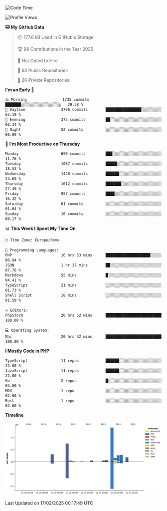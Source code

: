 <!--START_SECTION:waka-->
![Code Time](http://img.shields.io/badge/Code%20Time-5%2C655%20hrs%2055%20mins-blue)

![Profile Views](http://img.shields.io/badge/Profile%20Views-0-blue)

**🐱 My GitHub Data** 

> 📦 177.6 kB Used in GitHub's Storage 
 > 
> 🏆 98 Contributions in the Year 2025
 > 
> 🚫 Not Opted to Hire
 > 
> 📜 63 Public Repositories 
 > 
> 🔑 26 Private Repositories 
 > 
**I'm an Early 🐤** 

```text
🌞 Morning                1735 commits        ███████░░░░░░░░░░░░░░░░░░   29.58 % 
🌆 Daytime                3706 commits        ████████████████░░░░░░░░░   63.19 % 
🌃 Evening                372 commits         ██░░░░░░░░░░░░░░░░░░░░░░░   06.34 % 
🌙 Night                  52 commits          ░░░░░░░░░░░░░░░░░░░░░░░░░   00.89 % 
```
📅 **I'm Most Productive on Thursday** 

```text
Monday                   690 commits         ███░░░░░░░░░░░░░░░░░░░░░░   11.76 % 
Tuesday                  1087 commits        █████░░░░░░░░░░░░░░░░░░░░   18.53 % 
Wednesday                1448 commits        ██████░░░░░░░░░░░░░░░░░░░   24.69 % 
Thursday                 1612 commits        ███████░░░░░░░░░░░░░░░░░░   27.49 % 
Friday                   957 commits         ████░░░░░░░░░░░░░░░░░░░░░   16.32 % 
Saturday                 61 commits          ░░░░░░░░░░░░░░░░░░░░░░░░░   01.04 % 
Sunday                   10 commits          ░░░░░░░░░░░░░░░░░░░░░░░░░   00.17 % 
```


📊 **This Week I Spent My Time On** 

```text
🕑︎ Time Zone: Europe/Rome

💬 Programming Languages: 
PHP                      16 hrs 53 mins      ████████████████████░░░░░   80.94 % 
JSON                     1 hr 37 mins        ██░░░░░░░░░░░░░░░░░░░░░░░   07.76 % 
Markdown                 55 mins             █░░░░░░░░░░░░░░░░░░░░░░░░   04.41 % 
TypeScript               21 mins             ░░░░░░░░░░░░░░░░░░░░░░░░░   01.73 % 
Shell Script             18 mins             ░░░░░░░░░░░░░░░░░░░░░░░░░   01.50 % 

🔥 Editors: 
PhpStorm                 20 hrs 52 mins      █████████████████████████   100.00 % 

💻 Operating System: 
Mac                      20 hrs 52 mins      █████████████████████████   100.00 % 
```

**I Mostly Code in PHP** 

```text
TypeScript               11 repos            ██████░░░░░░░░░░░░░░░░░░░   22.00 % 
JavaScript               11 repos            ██████░░░░░░░░░░░░░░░░░░░   22.00 % 
Go                       2 repos             █░░░░░░░░░░░░░░░░░░░░░░░░   04.00 % 
MDX                      1 repo              ░░░░░░░░░░░░░░░░░░░░░░░░░   02.00 % 
Rust                     1 repo              ░░░░░░░░░░░░░░░░░░░░░░░░░   02.00 % 
```



**Timeline**

![Lines of Code chart](https://raw.githubusercontent.com/frnwtr/frnwtr/main/assets/bar_graph.png)


 Last Updated on 17/02/2025 00:17:49 UTC
<!--END_SECTION:waka-->